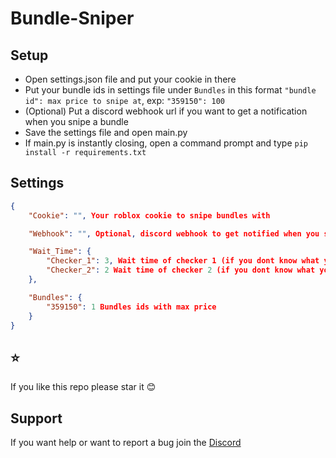 # Bundle-Sniper
## Setup
- Open settings.json file and put your cookie in there
- Put your bundle ids in settings file under `Bundles` in this format `"bundle id": max price to snipe at`, exp: `"359150": 100`
- (Optional) Put a discord webhook url if you want to get a notification when you snipe a bundle
- Save the settings file and open main.py
- If main.py is instantly closing, open a command prompt and type `pip install -r requirements.txt`

## Settings
```json
{
    "Cookie": "", Your roblox cookie to snipe bundles with

    "Webhook": "", Optional, discord webhook to get notified when you snipe a bundle

    "Wait_Time": {
        "Checker_1": 3, Wait time of checker 1 (if you dont know what your doing dont touch these)
        "Checker_2": 2 Wait time of checker 2 (if you dont know what your doing dont touch these)
    },

    "Bundles": {
        "359150": 1 Bundles ids with max price
    }
}
```

## ⭐
If you like this repo please star it 😊

## Support
If you want help or want to report a bug join the [Discord](https://discord.gg/deathsniper)
